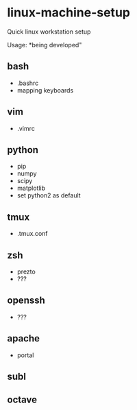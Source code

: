 # linux-machine-setup
Quick linux workstation setup

Usage: *being developed"

## bash
- .bashrc
- mapping keyboards

## vim
- .vimrc

## python
- pip
- numpy
- scipy
- matplotlib
- set python2 as default

## tmux
- .tmux.conf

## zsh
- prezto
- ???

## openssh
- ???

## apache
- portal

## subl

## octave
